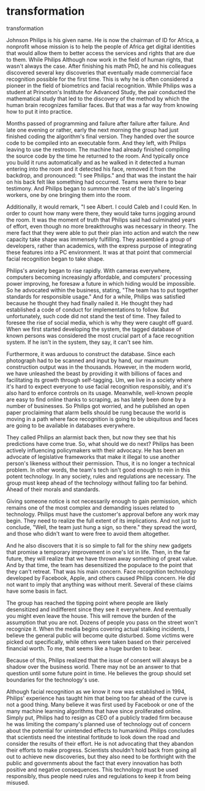 # transformation
transformation

Johnson Philips is his given name. He is now the chairman of ID for Africa, a nonprofit whose mission is to help the people of Africa get digital identities that would allow them to better access the services and rights that are due to them. While Philips Although now work in the field of human rights, that wasn't always the case. After finishing his math PhD, he and his colleagues discovered several key discoveries that eventually made commercial face recognition possible for the first time. This is why he is often considered a pioneer in the field of biometrics and facial recognition. While Philips was a student at Princeton's Institute for Advanced Study, the pair conducted the mathematical study that led to the discovery of the method by which the human brain recognizes familiar faces. But that was a far way from knowing how to put it into practice.


Months passed of programming and failure after failure after failure. And late one evening or rather, early the next morning the group had just finished coding the algorithm's final version. They handed over the source code to be compiled into an executable form. And they left, with Philips leaving to use the restroom. The machine had already finished compiling the source code by the time he returned to the room. And typically once you build it runs automatically and as he walked in it detected a human entering into the room and it detected his face, removed it from the backdrop, and pronounced: "I see Philips." and that was the instant the hair on his back felt like something had occurred. Teams were there to bear testimony. And Philips began to summon the rest of the lab's lingering workers, one by one bringing them into the room.


Additionally, it would remark, "I see Albert. I could Caleb and I could Ken. In order to count how many were there, they would take turns jogging around the room. It was the moment of truth that Philips said had culminated years of effort, even though no more breakthroughs was necessary in theory. The mere fact that they were able to put their plan into action and watch the new capacity take shape was immensely fulfilling. They assembled a group of developers, rather than academics, with the express purpose of integrating these features into a PC environment. It was at that point that commercial facial recognition began to take shape.


Philips's anxiety began to rise rapidly. With cameras everywhere, computers becoming increasingly affordable, and computers' processing power improving, he foresaw a future in which hiding would be impossible. So he advocated within the business, stating, "The team has to put together standards for responsible usage." And for a while, Philips was satisfied because he thought they had finally nailed it. He thought they had established a code of conduct for implementations to follow. But unfortunately, such code did not stand the test of time. They failed to foresee the rise of social media, which is why they were caught off guard. When we first started developing the system, the tagged database of known persons was considered the most crucial part of a face recognition system. If he isn't in the system, they say, it can't see him.



Furthermore, it was arduous to construct the database. Since each photograph had to be scanned and input by hand, our maximum construction output was in the thousands. However, in the modern world, we have unleashed the beast by providing it with billions of faces and facilitating its growth through self-tagging. Um, we live in a society where it's hard to expect everyone to use facial recognition responsibly, and it's also hard to enforce controls on its usage. Meanwhile, well-known people are easy to find online thanks to scraping, as has lately been done by a number of businesses. So Philips got worried, and he published an open paper proclaiming that alarm bells should be rung because the world is moving in a path where face recognition is going to be ubiquitous and faces are going to be available in databases everywhere.


They called Philips an alarmist back then, but now they see that his predictions have come true. So, what should we do next? Philips has been actively influencing policymakers with their advocacy. He has been an advocate of legislative frameworks that make it illegal to use another person's likeness without their permission. Thus, it is no longer a technical problem. In other words, the team's tech isn't good enough to rein in this potent technology. In any society, rules and regulations are necessary. The group must keep ahead of the technology without falling too far behind. Ahead of their morals and standards.


Giving someone notice is not necessarily enough to gain permission, which remains one of the most complex and demanding issues related to technology. Philips must have the customer's approval before any work may begin. They need to realize the full extent of its implications. And not just to conclude, "Well, the team just hung a sign, so there." they spread the word, and those who didn't want to were free to avoid them altogether.


And he also discovers that it is so simple to fall for the shiny new gadgets that promise a temporary improvement in one's lot in life. Then, in the far future, they will realize that we have thrown away something of great value. And by that time, the team has desensitized the populace to the point that they can't retreat. That was his main concern. Face recognition technology developed by Facebook, Apple, and others caused Philips concern. He did not want to imply that anything was without merit. Several of these claims have some basis in fact.


The group has reached the tipping point where people are likely desensitized and indifferent since they see it everywhere. And eventually you might even leave the house. This will remove the burden of the assumption that you are not. Dozens of people you pass on the street won't recognize it. When the media begins covering actual stalking incidents, I believe the general public will become quite disturbed. Some victims were picked out specifically, while others were taken based on their perceived financial worth. To me, that seems like a huge burden to bear.

Because of this, Philips realized that the issue of consent will always be a shadow over the business world. There may not be an answer to that question until some future point in time. He believes the group should set boundaries for the technology's use.

Although facial recognition as we know it now was established in 1994, Philips' experience has taught him that being too far ahead of the curve is not a good thing. Many believe it was first used by Facebook or one of the many machine learning algorithms that have since proliferated online. Simply put, Philips had to resign as CEO of a publicly traded firm because he was limiting the company's planned use of technology out of concern about the potential for unintended effects to humankind. Philips concludes that scientists need the intestinal fortitude to look down the road and consider the results of their effort. He is not advocating that they abandon their efforts to make progress. Scientists shouldn't hold back from going all out to achieve new discoveries, but they also need to be forthright with the public and governments about the fact that every innovation has both positive and negative consequences. This technology must be used responsibly, thus people need rules and regulations to keep it from being misused.
